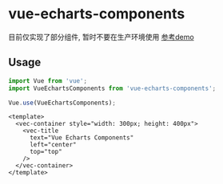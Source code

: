# vue-echarts-components

目前仅实现了部分组件, 暂时不要在生产环境使用
[参考demo](https://github.com/shaonialife/vue-echarts-components/tree/master/demo)

## Usage
```javascript
import Vue from 'vue';
import VueEchartsComponents from 'vue-echarts-components';

Vue.use(VueEchartsComponents);
```

```vue
<template>
  <vec-container style="width: 300px; height: 400px">
    <vec-title
      text="Vue Echarts Components"
      left="center"
      top="top"
    />
  </vec-container>
</template>
```
